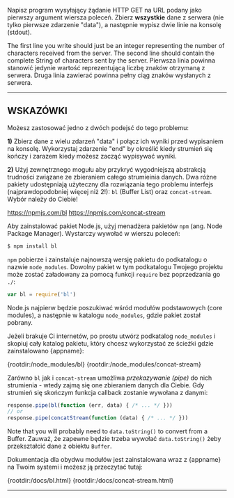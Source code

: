 Napisz program wysyłający żądanie HTTP GET na URL podany jako pierwszy argument wiersza poleceń. Zbierz **wszystkie** dane z serwera (nie tylko pierwsze zdarzenie "data"), a następnie wypisz dwie linie na konsolę (stdout).

The first line you write should just be an integer representing the number of characters received from the server. The second line should contain the complete String of characters sent by the server.
Pierwsza linia powinna stanowić jedynie wartość reprezentującą liczbę znaków otrzymaną z serwera. Druga linia zawierać powinna pełny ciąg znaków wysłanych z serwera.

----------------------------------------------------------------------
## WSKAZÓWKI

Możesz zastosować jedno z dwóch podejsć do tego problemu:

**1)** Zbierz dane z wielu zdarzeń "data" i połącz ich wyniki przed wypisaniem na konsolę. Wykorzystaj zdarzenie "end" by określić kiedy strumień się kończy i zarazem kiedy możesz zacząć wypisywać wyniki.

**2)** Użyj zewnętrznego mogułu aby przykryć wygodniejszą abstrakcją trudności związane ze zbieraniem całego strumieinia danych. Dwa różne pakiety udostępniają użyteczny dla rozwiązania tego problemu interfejs (najprawdopodobniej więcej niż 2!): `bl` (Buffer List) oraz `concat-stream`. Wybór należy do Ciebie!

  <https://npmjs.com/bl>
  <https://npmjs.com/concat-stream>

Aby zainstalować pakiet Node.js, użyj menadżera pakietów `npm` (ang. Node Package Manager). Wystarczy wywołać w wierszu poleceń:

```sh
$ npm install bl
```

`npm` pobierze i zainstaluje najnowszą wersję pakietu do podkatalogu o nazwie `node_modules`. Dowolny pakiet w tym podkatalogu Twojego projektu może zostać załadowany za pomocą funkcji `require` bez poprzedzania go `./`:

```js
var bl = require('bl')
```

Node.js najpierw będzie poszukiwać wśród modułów podstawowych (core modules), a następnie w katalogu `node_modules`, gdzie pakiet został pobrany.

Jeżeli brakuje Ci internetów, po prostu utwórz podkatalog `node_modules` i skopiuj cały katalog pakietu, który chcesz wykorzystać ze ścieżki gdzie zainstalowano {appname}:

  {rootdir:/node_modules/bl}
  {rootdir:/node_modules/concat-stream}

Zarówno `bl` jak i `concat-stream` umożliwa *przekazywanie (pipe)* do nich strumienia - wtedy zajmą się one zbieraniem danych dla Ciebie. Gdy strumień się skończym funkcja callback zostanie wywołana z danymi:

```js
response.pipe(bl(function (err, data) { /* ... */ }))
// or
response.pipe(concatStream(function (data) { /* ... */ }))
```

Note that you will probably need to `data.toString()` to convert from a Buffer.
Zauważ, że zapewne będzie trzeba wywołać `data.toString()` żeby przekształcić dane z obiektu `Buffer`.

Dokumentacja dla obydwu modułów jest zainstalowana wraz z {appname} na Twoim systemi i możesz ją przeczytać tutaj:

  {rootdir:/docs/bl.html}
  {rootdir:/docs/concat-stream.html}

----------------------------------------------------------------------
